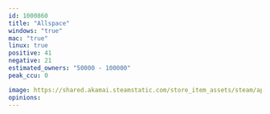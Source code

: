 ```yaml
---
id: 1000860
title: "Allspace"
windows: "true"
mac: "true"
linux: true
positive: 41
negative: 21
estimated_owners: "50000 - 100000"
peak_ccu: 0

image: https://shared.akamai.steamstatic.com/store_item_assets/steam/apps/1000860/header.jpg?t=1578070639
opinions:
---
```

